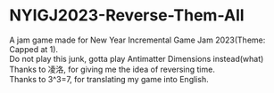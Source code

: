 # NYIGJ2023-Reverse-Them-All<br>
A jam game made for New Year Incremental Game Jam 2023(Theme: Capped at 1).<br>
Do not play this junk, gotta play Antimatter Dimensions instead(what)<br>
Thanks to 凌洛, for giving me the idea of reversing time.<br>
Thanks to 3^3=7, for translating my game into English.